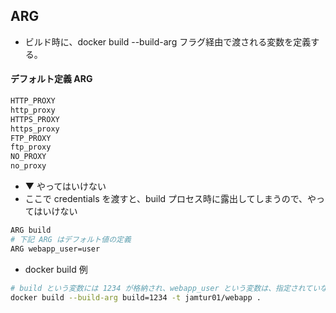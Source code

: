 ## ARG
* ビルド時に、docker build --build-arg フラグ経由で渡される変数を定義する。




#### デフォルト定義 ARG
```sh
HTTP_PROXY
http_proxy
HTTPS_PROXY
https_proxy
FTP_PROXY
ftp_proxy
NO_PROXY
no_proxy
```





* ▼ やってはいけない
* ここで credentials を渡すと、build プロセス時に露出してしまうので、やってはいけない
```sh
ARG build
# 下記 ARG はデフォルト値の定義
ARG webapp_user=user
```







* docker build 例
```sh
# build という変数には 1234 が格納され、webapp_user という変数は、指定されていないためデフォ値を格納
docker build --build-arg build=1234 -t jamtur01/webapp .
```
